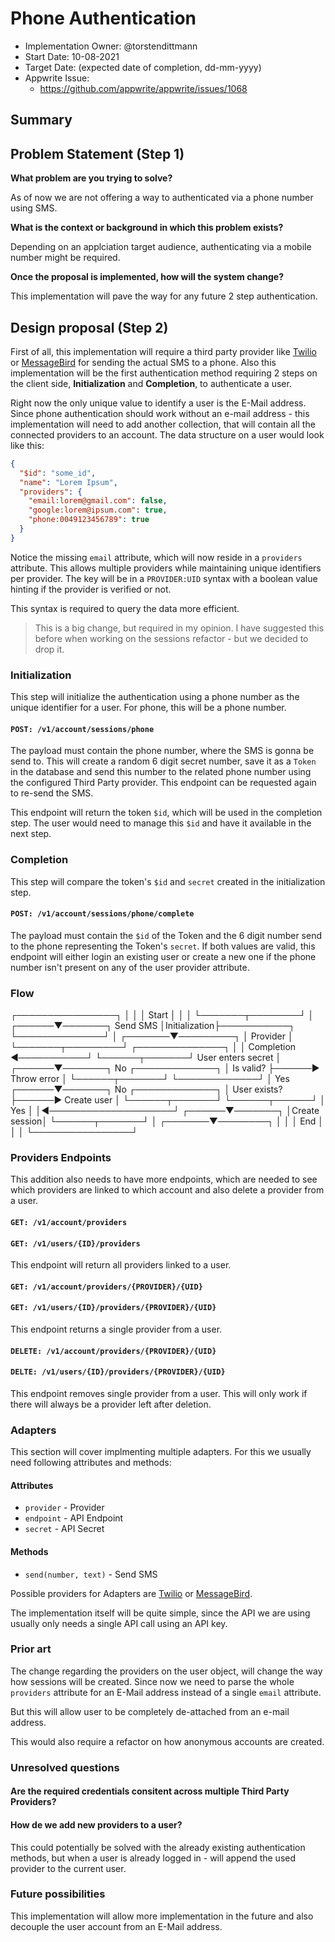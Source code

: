 # Phone Authentication <!-- What do you want to call your `awesome_feature`? -->

- Implementation Owner: @torstendittmann
- Start Date: 10-08-2021
- Target Date: (expected date of completion, dd-mm-yyyy)
- Appwrite Issue:
  - https://github.com/appwrite/appwrite/issues/1068

## Summary

[summary]: #summary

<!-- Brief explanation of the proposed contribution. Write your answer below. -->

## Problem Statement (Step 1)

[problem-statement]: #problem-statement

**What problem are you trying to solve?**

As of now we are not offering a way to authenticated via a phone number using SMS.

**What is the context or background in which this problem exists?**

Depending on an applciation target audience, authenticating via a mobile number might be required.

**Once the proposal is implemented, how will the system change?**

This implementation will pave the way for any future 2 step authentication.

## Design proposal (Step 2)

[design-proposal]: #design-proposal

First of all, this implementation will require a third party provider like [Twilio](https://twilio.com/) or [MessageBird](https://messagebird.com/) for sending the actual SMS to a phone. Also this implementation will be the first authentication method requiring 2 steps on the client side, **Initialization** and **Completion**, to authenticate a user.

Right now the only unique value to identify a user is the E-Mail address. Since phone authentication should work without an e-mail address - this implementation will need to add another collection, that will contain all the connected providers to an account. The data structure on a user would look like this:

```json
{
  "$id": "some_id",
  "name": "Lorem Ipsum",
  "providers": {
    "email:lorem@gmail.com": false,
    "google:lorem@ipsum.com": true,
    "phone:0049123456789": true
  }
}
```

Notice the missing `email` attribute, which will now reside in a `providers` attribute. This allows multiple providers while maintaining unique identifiers per provider. The key will be in a `PROVIDER:UID` syntax with a boolean value hinting if the provider is verified or not.

This syntax is required to query the data more efficient.

> This is a big change, but required in my opinion. I have suggested this before when working on the sessions refactor - but we decided to drop it.
### Initialization

This step will initialize the authentication using a phone number as the unique identifier for a user. For phone, this will be a phone number.

#### `POST: /v1/account/sessions/phone`

The payload must contain the phone number, where the SMS is gonna be send to. This will create a random 6 digit secret number, save it as a `Token` in the database and send this number to the related phone number using the configured Third Party provider. This endpoint can be requested again to re-send the SMS.

This endpoint will return the token `$id`, which will be used in the completion step. The user would need to manage this `$id` and have it available in the next step.

### Completion

This step will compare the token's `$id` and `secret` created in the initialization step. 
#### `POST: /v1/account/sessions/phone/complete`

The payload must contain the `$id` of the Token and the 6 digit number send to the phone representing the Token's `secret`. If both values are valid, this endpoint will either login an existing user or create a new one if the phone number isn't present on any of the user provider attribute.

### Flow

┌────────────────┐
│                │
│     Start      │
│                │
└───────┬────────┘
        │
 ┌──────▼───────┐         Send SMS
 │Initialization├───────────┐
 └──────────────┘           │
                    ┌───────▼─────────┐
                    │    Provider     │
                    └───────┬─────────┘
 ┌──────────────┐           │
 │  Completion  ◄───────────┘
 └──────┬───────┘    User enters secret
        │
 ┌──────▼───────┐ No   ┌─────────────┐
 │  Is valid?   ├──────► Throw error │
 └──────┬───────┘      └─────────────┘
        │ Yes
 ┌──────▼───────┐ No   ┌─────────────┐
 │ User exists? ├──────► Create user │
 └──────┬───────┘      └──────┬──────┘
        │ Yes                 │
        │◄────────────────────┘
 ┌──────▼───────┐
 │Create session│
 └──────┬───────┘
        │
┌───────▼────────┐
│                │
│      End       │
│                │
└────────────────┘

### Providers Endpoints

This addition also needs to have more endpoints, which are needed to see which providers are linked to which account and also delete a provider from a user.

#### `GET: /v1/account/providers`
#### `GET: /v1/users/{ID}/providers`

This endpoint will return all providers linked to a user.

#### `GET: /v1/account/providers/{PROVIDER}/{UID}`
#### `GET: /v1/users/{ID}/providers/{PROVIDER}/{UID}`

This endpoint returns a single provider from a user.

#### `DELETE: /v1/account/providers/{PROVIDER}/{UID}`
#### `DELTE: /v1/users/{ID}/providers/{PROVIDER}/{UID}`

This endpoint removes single provider from a user. This will only work if there will always be a provider left after deletion.

### Adapters

This section will cover implmenting multiple adapters. For this we usually need following attributes and methods:

#### Attributes
- `provider` - Provider
- `endpoint` - API Endpoint
- `secret` - API Secret

#### Methods
- `send(number, text)` - Send SMS

Possible providers for Adapters are [Twilio](https://twilio.com/) or [MessageBird](https://messagebird.com/).

The implementation itself will be quite simple, since the API we are using usually only needs a single API call using an API key.

<!--
This is the technical portion of the RFC. Explain the design in sufficient detail keeping in mind the following:

- Its interaction with other parts of the system is clear
- It is reasonably clear how the contribution would be implemented
- Dependencies on libraries, tools, projects or work that isn't yet complete
- New API routes that need to be created or modifications to the existing routes (if needed)
- Any breaking changes and ways in which we can ensure backward compatibility.
- Use Cases
- Goals
- Deliverables
- Changes to documentation
- Ways to scale the solution

Ensure that you include examples, code-snippets etc. to allow the community to understand the proposed solution. **It would be best if the examples use naming conventions that you intend to use during the actual implementation so that changes can be suggested early on during the development.**

Write your answer below.

-->

### Prior art

[prior-art]: #prior-art

The change regarding the providers on the user object, will change the way how sessions will be created. Since now we need to parse the whole `providers` attribute for an E-Mail address instead of a single `email` attribute.

But this will allow user to be completely de-attached from an e-mail address.

This would also require a refactor on how anonymous accounts are created.

<!--

Discuss prior art, both the good and the bad, in relation to this proposal. A
few examples of what this can include are:

- Does this functionality exist in other software and what experience has their
  community had?
- For other teams: What lessons can we learn from what other communities have
  done here?
- Papers: Are there any published papers or great posts that discuss this? If
  you have some relevant papers to refer to, this can serve as a more detailed
  theoretical background.

This section is intended to encourage you as an author to think about the
lessons from other software, provide readers of your RFC with a fuller picture.
If there is no prior art, that is fine - your ideas are interesting to us
whether they are brand new or if it is an adaptation from other software.

Write your answer below.
-->

### Unresolved questions

[unresolved-questions]: #unresolved-questions

<!-- What parts of the design do you expect to resolve through the RFC process before this gets merged? -->

#### Are the required credentials consitent across multiple Third Party Providers?

#### How de we add new providers to a user?

This could potentially be solved with the already existing authentication methods, but when a user is already logged in - will append the used provider to the current user.

### Future possibilities

[future-possibilities]: #future-possibilities

<!-- This is also a good place to "dump ideas", if they are out of scope for the RFC you are writing but otherwise related. -->

This implementation will allow more implementation in the future and also decouple the user account from an E-Mail address.
